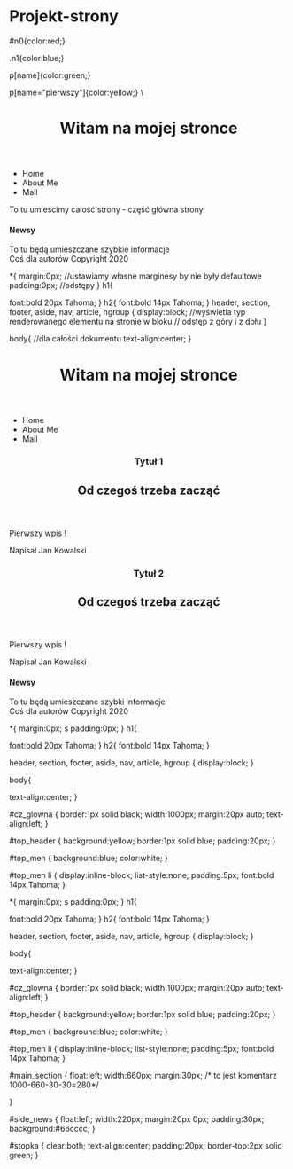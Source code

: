 # Projekt-strony


<link rel="stylesheet" href="main.css">
</head>

<body>


</body>




</html>

#n0{color:red;}

.n1{color:blue;}

p[name]{color:green;}

p[name="pierwszy"]{color:yellow;}
\\<!doctype html>

<html lang="pl">

<head>
<meta charset="utf-8"/>
<title> M O J A S T R O N A</title>
<link rel="stylesheet" href="main.css">
</head>

<body>
<header>
<h1>
Witam na mojej stronce
</h1>
</header>

<nav>
<ul>
<li> Home</li>
<li> About Me</li>
<li> Mail</li>
</ul>
</nav>

<section>
To tu umieścimy całość strony - część główna strony
</section>

<aside>
<h4>
Newsy
</h4>
To tu będą umieszczane szybkie informacje
</aside>

<footer>
Coś dla autorów
Copyright 2020
</footer>

</body>




</html>


*{
margin:0px; //ustawiamy własne marginesy by nie były defaultowe
padding:0px; //odstępy
}
h1{

font:bold 20px Tahoma;
}
h2{
font:bold 14px Tahoma;
}
header, section, footer, aside, nav, article, hgroup
{
display:block; //wyświetla typ renderowanego elementu na stronie w bloku
// odstęp z góry i z dołu
}

body{
//dla całości dokumentu
text-align:center;
}

<!doctype html>

<html lang="pl">

<head>
<meta charset="utf-8"/>
<title> M O J A S T R O N A</title>
<link rel="stylesheet" href="main2.css">
</head>

<body>

<div id="cz_glowna">

<header id="top_header">
<h1>
Witam na mojej stronce
</h1>
</header>

<nav id="top_men">
<ul>
<li> Home</li>
<li> About Me</li>
<li> Mail</li>
</ul>
</nav>

<section id="main section">

<article>
<header>
<hgroup>
<h1>Tytuł 1</h1>
<h2>Od czegoś trzeba zacząć</h2>
</hgroup>
</header>
<p>Pierwszy wpis !</p>
<footer>
<p> Napisał Jan Kowalski </p>
</footer>
</article>

<article>
<header>
<hgroup>
<h1>Tytuł 2</h1>
<h2>Od czegoś trzeba zacząć</h2>
</hgroup>
</header>
<p>Pierwszy wpis !</p>
<footer>
<p> Napisał Jan Kowalski </p>
</footer>
</article>

</section>

<aside id="side_news">
<h4>
Newsy
</h4>
To tu będą umieszczane szybki informacje
</aside>

<footer id="stopka">
Coś dla autorów
Copyright 2020
</footer>

</div>

</body>




</html>

*{
margin:0px; s
padding:0px;
}
h1{

font:bold 20px Tahoma;
}
h2{
font:bold 14px Tahoma;
}

header, section, footer, aside, nav, article, hgroup
{
display:block;
}

body{

text-align:center;
}

#cz_glowna
{
border:1px solid black;
width:1000px;
margin:20px auto;
text-align:left;
}

#top_header
{
background:yellow;
border:1px solid blue;
padding:20px;
}

#top_men
{
background:blue;
color:white;
}

#top_men li
{
display:inline-block;
list-style:none;
padding:5px;
font:bold 14px Tahoma;
}

*{
margin:0px; s
padding:0px;
}
h1{

font:bold 20px Tahoma;
}
h2{
font:bold 14px Tahoma;
}

header, section, footer, aside, nav, article, hgroup
{
display:block;
}

body{

text-align:center;
}

#cz_glowna
{
border:1px solid black;
width:1000px;
margin:20px auto;
text-align:left;
}

#top_header
{
background:yellow;
border:1px solid blue;
padding:20px;
}

#top_men
{
background:blue;
color:white;
}

#top_men li
{
display:inline-block;
list-style:none;
padding:5px;
font:bold 14px Tahoma;
}

#main_section
{
float:left;
width:660px;
margin:30px; /* to jest komentarz 1000-660-30-30=280*/

}

#side_news
{
float:left;
width:220px;
margin:20px 0px;
padding:30px;
background:#66cccc;
}

#stopka
{
clear:both;
text-align:center;
padding:20px;
border-top:2px solid green;
}
